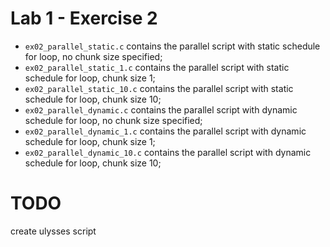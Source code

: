 # Lab 1 - Exercise 2

* `ex02_parallel_static.c` contains the parallel script with static schedule for loop, no chunk size specified;
* `ex02_parallel_static_1.c` contains the parallel script with static schedule for loop, chunk size 1;
* `ex02_parallel_static_10.c` contains the parallel script with static schedule for loop, chunk size 10;
* `ex02_parallel_dynamic.c` contains the parallel script with dynamic schedule for loop, no chunk size specified;
* `ex02_parallel_dynamic_1.c` contains the parallel script with dynamic schedule for loop, chunk size 1;
* `ex02_parallel_dynamic_10.c` contains the parallel script with dynamic schedule for loop, chunk size 10;

# TODO

create ulysses script

